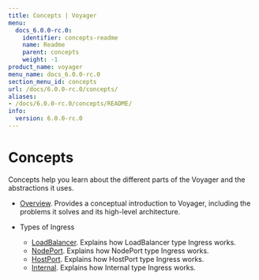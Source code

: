 ```yaml
---
title: Concepts | Voyager
menu:
  docs_6.0.0-rc.0:
    identifier: concepts-readme
    name: Readme
    parent: concepts
    weight: -1
product_name: voyager
menu_name: docs_6.0.0-rc.0
section_menu_id: concepts
url: /docs/6.0.0-rc.0/concepts/
aliases:
- /docs/6.0.0-rc.0/concepts/README/
info:
  version: 6.0.0-rc.0
---
```


# Concepts

Concepts help you learn about the different parts of the Voyager and the abstractions it uses.

- [Overview](/docs/6.0.0-rc.0/concepts/overview). Provides a conceptual introduction to Voyager, including the problems it solves and its high-level architecture.

- Types of Ingress
  - [LoadBalancer](/docs/6.0.0-rc.0/concepts/ingress-types/loadbalancer). Explains how LoadBalancer type Ingress works.
  - [NodePort](/docs/6.0.0-rc.0/concepts/ingress-types/nodeport). Explains how NodePort type Ingress works.
  - [HostPort](/docs/6.0.0-rc.0/concepts/ingress-types/hostport). Explains how HostPort type Ingress works.
  - [Internal](/docs/6.0.0-rc.0/concepts/ingress-types/internal). Explains how Internal type Ingress works.
